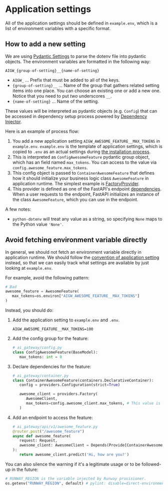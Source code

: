 # Application settings

All of the application settings should be defined in `example.env`, which is a list of environment variables
with a specific format.

## How to add a new setting

We are using [Pydantic Settings](https://docs.pydantic.dev/latest/concepts/pydantic_settings/)
to parse the dotenv file into pydantic objects. The environment variables are formatted in the following way:

```
AIGW_{group-of-setting}__{name-of-setting}
```

- `AIGW_` ... Prefix that must be added to all of the keys.
- `{group-of-setting}__` ... Name of the group that gathers related setting items into one place.
  You can choose an existing one or add a new one. Notice that you need to put _two_ underscores `__`.
- `{name-of-setting}` ... Name of the setting.

These values will be interpreted as pydantic objects (e.g. `Config`) that can be accessed in
dependency setup process powered by [Dependency Injector](https://python-dependency-injector.ets-labs.org/).

Here is an example of process flow:

1. You add a new application setting `AIGW_AWESOME_FEATURE__MAX_TOKENS` in `example.env`.
   `example.env` is the template of application settings, which is copied to `.env` as an actual settings during [the installation process](../README.md#how-to-run-the-server-locally).
1. This is interpreted as `ConfigAwesomeFeature` pydantic group object, which has an field named `max_tokens`.
   You can access to the value via `config.awesome_feature.max_tokens`.
1. This config object is passed to `ContainerAwesomeFeature` that defines how it should initialize your business logic class `AwesomeFeature`
   in application runtime. The simplest example is [FactoryProvider](https://python-dependency-injector.ets-labs.org/providers/factory.html).
1. This provider is defined as one of the FastAPI's endpoint [dependencies](https://fastapi.tiangolo.com/tutorial/dependencies/).
   When a user requests to the endpoint, FastAPI initializes an instance of the class `AwesomeFeature`, which you can use in the endpoint.

A few notes:

- `python-dotenv` will treat any value as a string, so specifying `None` maps to the Python value `'None'`.

## Avoid fetching environment variable directly

In general, we should not fetch an environment variable directly in application runtime.
We should follow the [convention of application setting](#how-to-add-a-new-setting) instead,
so that we can easily track what settings are available by just looking at `example.env`.

For example, avoid the following pattern:

```python
# Bad
awesome_feature = AwesomeFeature(
   max_tokens=os.environ["AIGW_AWESOME_FEATURE__MAX_TOKENS"]
)
```

Instead, you should do:

1. Add the application setting to `example.env` and `.env`.
   ```shell
   AIGW_AWESOME_FEATURE__MAX_TOKENS=100
   ```
1. Add the config group for the feature:
   ```python
   # ai_gateway/config.py
   class ConfigAwesomeFeature(BaseModel):
      max_tokens: int = 0
   ```
1. Declare dependencies for the feature:
   ```python
   # ai_gateway/container.py
   class ContainerAwesomeFeature(containers.DeclarativeContainer):
      config = providers.Configuration(strict=True)

      awesome_client = providers.Factory(
         AwesomeClient,
         max_tokens=config.awesome_client.max_tokens, # This value is fetched from `.env`.
      )
   ```
1. Add an endpoint to access the feature:
   ```python
   # ai_gateway/api/v1/awesome_feature.py
   @router.post("/awesome_feature")
   async def awesome_feature(
      request: Request,
      awesome_client: AwesomeClient = Depends(Provide[ContainerAwesomeFeature.awesome_client]),
   ):
      return awesome_client.predict('Hi, how are you?')
   ```

You can also silence the warning if it's a legitimate usage or to be followed-up in the future:

```python
# RUNWAY_REGION is the variable injected by Runway provisioner.
os.getenv("RUNWAY_REGION", default) # pylint: disable=direct-environment-variable-reference
```

